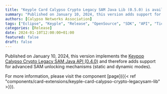 ```yaml
---
title: "Keyple Card Calypso Crypto Legacy SAM Java Lib (0.5.0) is available!"
summary: "Published on January 10, 2024, this version adds support for advanced SAM unlocking mechanisms (static and dynamic modes)."
authors: [Calypso Networks Association]
tags: ["Eclipse", "Keyple", "Release", "OpenSource", "SDK", "API", "Ticketing", "Calypso", "SAM"]
categories: [Release]
date: 2024-01-10T12:00:00+01:00
featured: false
draft: false
---
```



Published on January 10, 2024, this version implements the
[Keypop Calypso Crypto Legacy SAM Java API (0.4.0)](https://www.keypop.org/apis/keypop-calypso-crypto-legacysam-api/)
and therefore adds support for advanced SAM unlocking mechanisms (static and dynamic modes).

For more information, please visit the component 
[page]({{< ref "components/card-extensions/keyple-card-calypso-crypto-legacysam-lib" >}}).